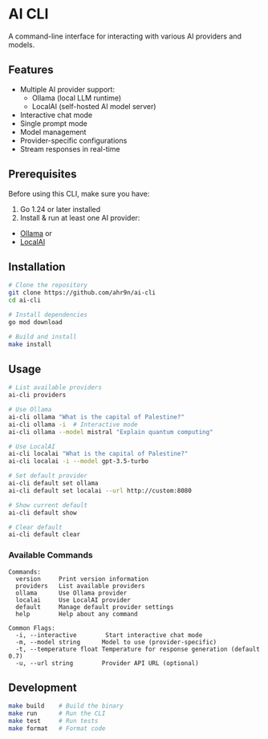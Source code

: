 # AI CLI

A command-line interface for interacting with various AI providers and models.

## Features

- Multiple AI provider support:
  - Ollama (local LLM runtime)
  - LocalAI (self-hosted AI model server)
- Interactive chat mode
- Single prompt mode
- Model management
- Provider-specific configurations
- Stream responses in real-time

## Prerequisites

Before using this CLI, make sure you have:

1. Go 1.24 or later installed
2. Install & run at least one AI provider:
  - [Ollama](https://ollama.ai/) or
  - [LocalAI](https://github.com/go-skynet/LocalAI)

## Installation

```bash
# Clone the repository
git clone https://github.com/ahr9n/ai-cli
cd ai-cli

# Install dependencies
go mod download

# Build and install
make install
```

## Usage

```bash
# List available providers
ai-cli providers

# Use Ollama
ai-cli ollama "What is the capital of Palestine?"
ai-cli ollama -i  # Interactive mode
ai-cli ollama --model mistral "Explain quantum computing"

# Use LocalAI
ai-cli localai "What is the capital of Palestine?"
ai-cli localai -i --model gpt-3.5-turbo

# Set default provider
ai-cli default set ollama
ai-cli default set localai --url http://custom:8080

# Show current default
ai-cli default show

# Clear default
ai-cli default clear
```

### Available Commands
```
Commands:
  version     Print version information
  providers   List available providers
  ollama      Use Ollama provider
  localai     Use LocalAI provider
  default     Manage default provider settings
  help        Help about any command

Common Flags:
  -i, --interactive        Start interactive chat mode
  -m, --model string      Model to use (provider-specific)
  -t, --temperature float Temperature for response generation (default 0.7)
  -u, --url string        Provider API URL (optional)
```

## Development

```bash
make build    # Build the binary
make run      # Run the CLI
make test     # Run tests
make format   # Format code
```
